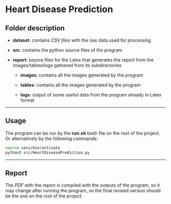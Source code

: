 # Heart Disease Prediction

## Folder description

* **dataset**: contains *CSV files* with the raw data used for processing 

* **src**: contains the python source files of the program

* **report**: source files for the Latex that generates the report from the images/tables/logs gathered from its subdirectories

    * **images**: contains all the images generated by the program

    * **tables**: contains all the images generated by the program

    * **logs**: output of some useful data from the program already in Latex format

---

## Usage

The program can be run by the **run.sh** bash file on the root of the project.
Or alternatively by the following commands:

```bash
source venv/bin/activate
python3 src/HeartDiseasePrediction.py
```
---

## Report

The *PDF* with the report is compiled with the outputs of the program, so it may change after running the program, so the final revised version should be the one on the root of the project.